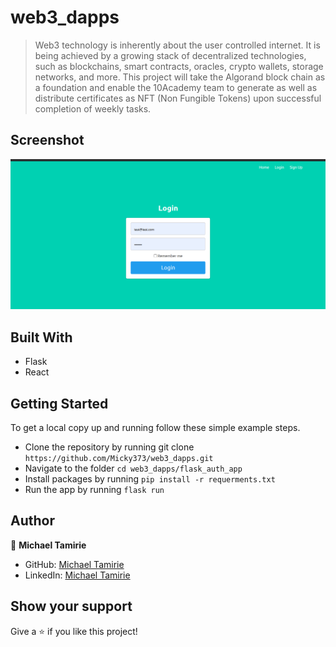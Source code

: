 # web3_dapps

> Web3 technology is inherently about the user controlled internet. It is being achieved by a growing stack of decentralized technologies, such as blockchains, smart contracts, oracles, crypto wallets, storage networks, and more. This project will take the Algorand block chain as a foundation and enable the 10Academy team to generate as well as distribute certificates as NFT (Non Fungible Tokens) upon successful completion of weekly tasks.

## Screenshot

![screenshot](screenshot.png)

## Built With

- Flask
- React

## Getting Started

To get a local copy up and running follow these simple example steps.

- Clone the repository by running git clone `https://github.com/Micky373/web3_dapps.git`
- Navigate to the folder `cd web3_dapps/flask_auth_app`
- Install packages by running `pip install -r requerments.txt`
- Run the app by running `flask run`

## Author

👤 **Michael Tamirie**

- GitHub: [Michael Tamirie](https://github.com/Micky373)
- LinkedIn: [Michael Tamirie](https://www.linkedin.com/in/michaeltamirie/)

## Show your support

Give a ⭐ if you like this project!
